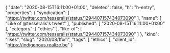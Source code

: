 {
  "date": "2020-08-15T16:11:00+01:00",
  "deleted": false,
  "h": "h-entry",
  "properties": {
    "syndication": [
      "https://twitter.com/tesseralis/status/1294407157434073090"
    ],
    "name": [
      "Like of @tesseralis's tweet"
    ],
    "published": [
      "2020-08-15T16:11:00+01:00"
    ],
    "category": [
      "ethics"
    ],
    "like-of": [
      "https://twitter.com/tesseralis/status/1294407157434073090"
    ]
  },
  "kind": "likes",
  "slug": "2020/08/ffxr1",
  "tags": [
    "ethics"
  ],
  "client_id": "https://indigenous.realize.be"
}
